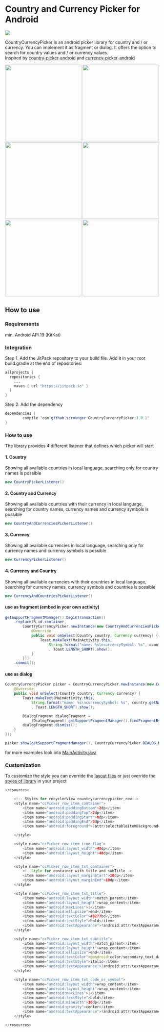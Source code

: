 

# Country and Currency Picker for Android

 [![](https://img.shields.io/badge/paypal-donate-yellow.svg)](https://www.paypal.com/cgi-bin/webscr?cmd=_s-xclick&hosted_button_id=VT4V9FULB93JW)

CountryCurrencyPicker is an android picker library for country and / or currency. You can implement it as fragment or dialog. It offers the option to search for country values and / or currency values.
<br />Inspired by [country-picker-android](https://github.com/mukeshsolanki/country-picker-android) and [currency-picker-android](https://github.com/midorikocak/currency-picker-android)

<p align="center">
  <img src="/Screenshots/country.png" width="250"/>
  <img src="/Screenshots/Country%26Currency.png" width="250"/>
  <img src="/Screenshots/Currency.png" width="250"/>
  <img src="/Screenshots/Currency%26Country.png" width="250"/>
  <img src="/Screenshots/dialog.png" width="250"/>
  <img src="/Screenshots/search.png" width="250"/>
</p>

## How to use

### Requirements
min. Android API 19 (KitKat)

### Integration

Step 1\. Add the JitPack repository to your build file. Add it in your root build.gradle at the end of repositories:

```java
allprojects {
  repositories {
    ...
    maven { url "https://jitpack.io" }
  }
}
```

Step 2\. Add the dependency

```java
dependencies {
        compile 'com.github.scrounger:CountryCurrencyPicker:1.0.1'
}
```

### How to use
The library provides 4 different listener that defines which picker will start
#### 1\. Country

Showing all available countries in local language, searching only for country names is possible

```java
new CountryPickerListener()
```
#### 2\. Country and Currency

Showing all available countries with their currency in local language, searching for country names, currency names and currency symbols is possible

```java
new CountryAndCurrenciesPickerListener()
```

#### 3\. Currency

Showing all available currencies in local language, searching only for currency names and currency symbols is possible

```java
new CurrencyPickerListener()
```

#### 4\. Currency and Country

Showing all available currencies with their countries in local language, searching for currency names, currency symbols and countries is possible

```java
new CurrencyAndCountriesPickerListener()
```

#### use as fragment (embed in your own activity)
```java
getSupportFragmentManager().beginTransaction()
    .replace(R.id.container,
        CountryCurrencyPicker.newInstance(new CountryAndCurrenciesPickerListener() {
            @Override
            public void onSelect(Country country, Currency currency) {
                Toast.makeText(MainActivity.this,
                    String.format("name: %s\ncurrencySymbol: %s", country.getName(), currency.getSymbol())
                    , Toast.LENGTH_SHORT).show();
            }
        }))
    .commit();
```

#### use as dialog
```java
CountryCurrencyPicker picker = CountryCurrencyPicker.newInstance(new CountryAndCurrenciesPickerListener() {
    @Override
    public void onSelect(Country country, Currency currency) {
        Toast.makeText(MainActivity.this,
            String.format("name: %s\ncurrencySymbol: %s", country.getName(), currency.getSymbol())
            , Toast.LENGTH_SHORT).show();

        DialogFragment dialogFragment =
            (DialogFragment) getSupportFragmentManager().findFragmentByTag(CountryCurrencyPicker.DIALOG_NAME);
        dialogFragment.dismiss();
    }
});

picker.show(getSupportFragmentManager(), CountryCurrencyPicker.DIALOG_NAME);
```

for more examples look into [MainActivity.java](/sample/src/main/java/com/scrounger/countrycurrencypicker/sample/MainActivity.java#L52)

### Customization
To customize the style you can override the [layout files](/library/src/main/res/layout) or just override the [styles of library](/library/src/main/res/values/styles.xml) in your project
```java
<resources>

    <!-- Styles for recyclerView countrycurrencypicker_row-->
    <style name="ccPicker_row_item_container">
        <item name="android:paddingBottom">2dp</item>
        <item name="android:paddingTop">2dp</item>
        <item name="android:paddingStart">8dp</item>
        <item name="android:paddingEnd">8dp</item>
        <item name="android:foreground">?attr/selectableItemBackground</item>

    </style>

    <style name="ccPicker_row_item_icon_flag">
        <item name="android:layout_width">48dp</item>
        <item name="android:layout_height">48dp</item>
    </style>

    <style name="ccPicker_row_item_txt_container">
        <!--Style for container with title and subTitle-->
        <item name="android:layout_marginStart">10dp</item>
        <item name="android:layout_marginEnd">10dp</item>
    </style>

    <style name="ccPicker_row_item_txt_title">
        <item name="android:layout_width">match_parent</item>
        <item name="android:layout_height">wrap_content</item>
        <item name="android:maxLines">1</item>
        <item name="android:ellipsize">end</item>
        <item name="android:textColor">#0277bd</item>
        <item name="android:textStyle">bold</item>
        <item name="android:textAppearance">?android:attr/textAppearanceSmall</item>
    </style>

    <style name="ccPicker_row_item_txt_subtitle">
        <item name="android:layout_width">match_parent</item>
        <item name="android:layout_height">wrap_content</item>
        <item name="android:ellipsize">end</item>
        <item name="android:textColor">@android:color/secondary_text_dark</item>
        <item name="android:textStyle">italic</item>
        <item name="android:textAppearance">?android:attr/textAppearanceSmall</item>
    </style>

    <style name="ccPicker_row_item_txt_code_or_symbol">
        <item name="android:layout_width">wrap_content</item>
        <item name="android:layout_height">wrap_content</item>
        <item name="android:maxLines">1</item>
        <item name="android:textStyle">bold</item>
        <item name="android:minWidth">30dp</item>
        <item name="android:gravity">center</item>
        <item name="android:textAppearance">?android:attr/textAppearanceSmall</item>
    </style>

</resources>
```

